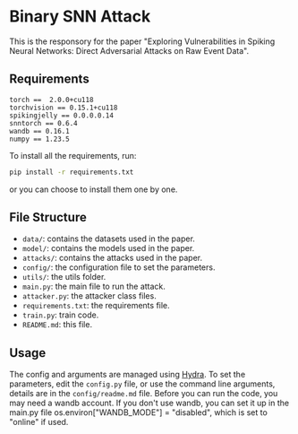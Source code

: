 # Binary SNN Attack

This is the responsory for the paper "Exploring Vulnerabilities in Spiking Neural Networks: Direct Adversarial Attacks on Raw Event Data".

## Requirements

```
torch ==  2.0.0+cu118
torchvision == 0.15.1+cu118
spikingjelly == 0.0.0.0.14
snntorch == 0.6.4
wandb == 0.16.1
numpy == 1.23.5
```

To install all the requirements, run:

```bash
pip install -r requirements.txt
```

or you can choose to install them one by one.

## File Structure

- `data/`: contains the datasets used in the paper.
- `model/`: contains the models used in the paper.
- `attacks/`: contains the attacks used in the paper.
- `config/`: the configuration file to set the parameters.
- `utils/`: the utils folder.
- `main.py`: the main file to run the attack.
- `attacker.py`: the attacker class files.
- `requirements.txt`: the requirements file.
- `train.py`: train code.
- `README.md`: this file.

## Usage

The config and arguments are managed using [Hydra](https://hydra.cc/). To set the parameters, edit the `config.py` file, or use the command line arguments, details are in the `config/readme.md` file.
Before you can run the code, you may need a wandb account. If you don't use wandb, you can set it up in the main.py file
os.environ["WANDB_MODE"] = "disabled", which is set to "online" if used.
